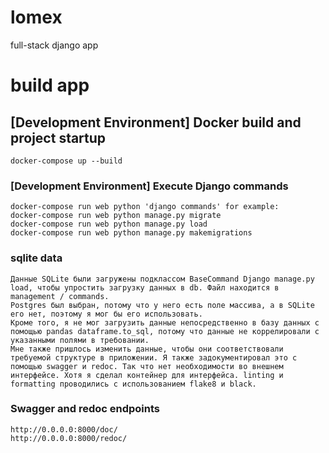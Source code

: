# lomex
full-stack django app

# build app

## [Development Environment] Docker build and project startup
```
docker-compose up --build
```


### [Development Environment] Execute Django commands
```
docker-compose run web python 'django commands' for example:
docker-compose run web python manage.py migrate
docker-compose run web python manage.py load
docker-compose run web python manage.py makemigrations 
```

### sqlite data
```
Данные SQLite были загружены подклассом BaseCommand Django manage.py load, чтобы упростить загрузку данных в db. Файл находится в management / commands.
Postgres был выбран, потому что у него есть поле массива, а в SQLite его нет, поэтому я мог бы его использовать.
Кроме того, я не мог загрузить данные непосредственно в базу данных с помощью pandas dataframe.to_sql, потому что данные не коррелировали с указанными полями в требовании.
Мне также пришлось изменить данные, чтобы они соответствовали требуемой структуре в приложении. Я также задокументировал это с помощью swagger и redoc. Так что нет необходимости во внешнем интерфейсе. Хотя я сделал контейнер для интерфейса. linting и formatting проводились с использованием flake8 и black.
```
### Swagger and redoc endpoints
```
http://0.0.0.0:8000/doc/
http://0.0.0.0:8000/redoc/

```
